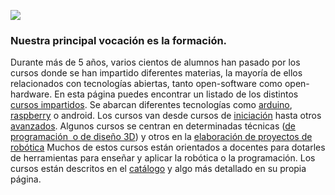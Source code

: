 ![](https://lh5.googleusercontent.com/-hqT8N8lOGVU/T43d3MPP9aI/AAAAAAAAEW8/HRUM0dRLT9s/s400/100_1507.JPG)

### Nuestra principal vocación es la formación.

Durante más de 5 años, varios cientos de alumnos han pasado por los
cursos donde se han impartido diferentes materias, la mayoría de ellos
relacionados con tecnologías abiertas, tanto open-software como
open-hardware. En esta página puedes encontrar un listado de los
distintos [cursos
impartidos](http://cursos.elcacharreo.com/cursos-impartidos). Se abarcan
diferentes tecnologías como
[arduino](http://cursos.elcacharreo.com/tag/arduino/),
[raspberry](http://cursos.elcacharreo.com/tag/raspberry/) o android. Los
cursos van desde cursos de
[iniciación](http://cursos.elcacharreo.com/cursos/arduino-basico-introduccion-a-la-programacion-en-arduino/) hasta
otros
[avanzados](http://cursos.elcacharreo.com/cursos/arduino-avanzado/).
Algunos cursos se centran en determinadas técnicas ([de programación  o
de diseño
3D](http://cursos.elcacharreo.com/cursos/herramientas-opensource-de-programacion-y-3d-para-ingenieros/))
y otros en la [elaboración de proyectos de
robótica](http://cursos.elcacharreo.com/cursos/proyectos-educativos-con-robots-y-3d/)
Muchos de estos cursos están orientados a docentes para dotarles de
herramientas para enseñar y aplicar la robótica o la programación. Los
cursos están descritos en el
[catálogo](http://cursos.elcacharreo.com/catalogo-cursos) y algo más
detallado en su propia página.
